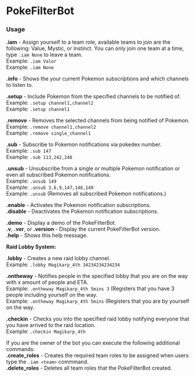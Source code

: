 # PokeFilterBot

### Usage
**.iam** - Assign yourself to a team role, available teams to join are the following: Value, Mystic, or Instinct. You can only join one team at a time, type `.iam None` to leave a team.  
	Example: `.iam Valor`  
	Example: `.iam None`  

**.info** - Shows the your current Pokemon subscriptions and which channels to listen to.  

**.setup** - Include Pokemon from the specified channels to be notified of.  
   Example: `.setup channel1,channel2`  
   Example: `.setup channel1`  
   
**.remove** - Removes the selected channels from being notified of Pokemon.  
   Example: `.remove channel1,channel2`  
   Example: `.remove single_channel1`  
   
**.sub** - Subscribe to Pokemon notifications via pokedex number.  
   Example: `.sub 147`  
   Example: `.sub 113,242,248`  
   
**.unsub** - Unsubscribe from a single or multiple Pokemon notification or even all subscribed Pokemon notifications.  
   Example: `.unsub 149`  
   Example: `.unsub 3,6,9,147,148,149`  
   Example: `.unsub` (Removes all subscribed Pokemon notifications.)
   
**.enable** - Activates the Pokemon notification subscriptions.  
**.disable** - Deactivates the Pokemon notification subscriptions.

**.demo** - Display a demo of the PokeFilterBot.  
**.v**, **.ver**, or **.version** - Display the current PokeFilterBot version.  
**.help** - Shows this help message.  


**Raid Lobby System:**  

**.lobby** - Creates a new raid lobby channel.  
	Example: `.lobby Magikarp_4th 34234234234234`  
	
**.ontheway** - Notifies people in the specified lobby that you are on the way with x amount of people and ETA.  
	Example: `.ontheway Magikarp_4th 5mins 3` (Registers that you have 3 people including yourself on the way.  
	Example: `.ontheway Magikarp_4th 5mins` (Registers that you are by yourself on the way.  
	
**.checkin** - Checks you into the specified raid lobby notifying everyone that you have arrived to the raid location.  
	Example: `.checkin Magikarp_4th`  

If you are the owner of the bot you can execute the following additional commands:  
**.create\_roles** - Creates the required team roles to be assigned when users type the `.iam <team>` commmand.  
**.delete\_roles** - Deletes all team roles that the PokeFilterBot created.